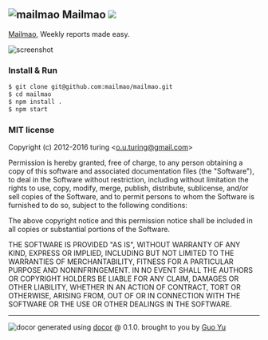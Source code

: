 ![mailmao](http://ww3.sinaimg.cn/large/61ff0de3gw1e8xjt122lpj201e01mmwy.jpg) Mailmao ![](https://badge.fury.io/js/mailmao.png)
---

[Mailmao](http://mailmao.com), Weekly reports made easy.

![screenshot](http://ww1.sinaimg.cn/large/61ff0de3gw1e8xk8vie3dj20w00nfjuo.jpg)

### Install & Run

```bash
$ git clone git@github.com:mailmao/mailmao.git
$ cd mailmao
$ npm install .
$ npm start
```

### MIT license
Copyright (c) 2012-2016 turing &lt;o.u.turing@gmail.com&gt;

Permission is hereby granted, free of charge, to any person obtaining a copy
of this software and associated documentation files (the "Software"), to deal
in the Software without restriction, including without limitation the rights
to use, copy, modify, merge, publish, distribute, sublicense, and/or sell
copies of the Software, and to permit persons to whom the Software is
furnished to do so, subject to the following conditions:

The above copyright notice and this permission notice shall be included in
all copies or substantial portions of the Software.

THE SOFTWARE IS PROVIDED "AS IS", WITHOUT WARRANTY OF ANY KIND, EXPRESS OR
IMPLIED, INCLUDING BUT NOT LIMITED TO THE WARRANTIES OF MERCHANTABILITY,
FITNESS FOR A PARTICULAR PURPOSE AND NONINFRINGEMENT. IN NO EVENT SHALL THE
AUTHORS OR COPYRIGHT HOLDERS BE LIABLE FOR ANY CLAIM, DAMAGES OR OTHER
LIABILITY, WHETHER IN AN ACTION OF CONTRACT, TORT OR OTHERWISE, ARISING FROM,
OUT OF OR IN CONNECTION WITH THE SOFTWARE OR THE USE OR OTHER DEALINGS IN
THE SOFTWARE.

---
![docor](https://cdn1.iconfinder.com/data/icons/windows8_icons_iconpharm/26/doctor.png)
generated using [docor](https://github.com/turingou/docor.git) @ 0.1.0. brought to you by [Guo Yu](https://github.com/guo-yu)